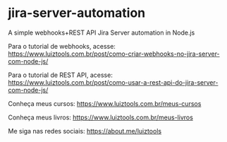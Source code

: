 # jira-server-automation
A simple webhooks+REST API Jira Server automation in Node.js

Para o tutorial de webhooks, acesse: https://www.luiztools.com.br/post/como-criar-webhooks-no-jira-server-com-node-js/

Para o tutorial de REST API, acesse: https://www.luiztools.com.br/post/como-usar-a-rest-api-do-jira-server-com-node-js/

Conheça meus cursos: https://www.luiztools.com.br/meus-cursos

Conheça meus livros: https://www.luiztools.com.br/meus-livros

Me siga nas redes sociais: https://about.me/luiztools